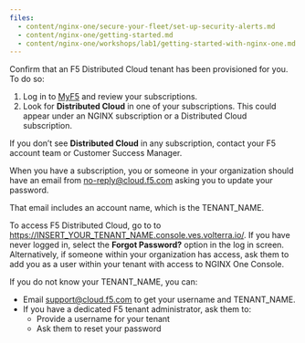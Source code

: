 ```yaml
---
files:
  - content/nginx-one/secure-your-fleet/set-up-security-alerts.md
  - content/nginx-one/getting-started.md
  - content/nginx-one/workshops/lab1/getting-started-with-nginx-one.md
---
```


Confirm that an F5 Distributed Cloud tenant has been provisioned for you. To do so:

1. Log in to [MyF5](https://my.f5.com/manage/s/) and review your subscriptions.
2. Look for **Distributed Cloud** in one of your subscriptions. This could appear under an NGINX subscription or a Distributed Cloud subscription.

If you don’t see **Distributed Cloud** in any subscription, contact your F5 account team or Customer Success Manager.

When you have a subscription, you or someone in your organization should have an email from no-reply@cloud.f5.com asking you to update your password.

That email includes an account name, which is the TENANT_NAME.

To access F5 Distributed Cloud, go to to https://INSERT_YOUR_TENANT_NAME.console.ves.volterra.io/. If you have never logged in, select the **Forgot Password?** option in the log in screen. Alternatively, if someone within your organization has access, ask them to add you as a user within your tenant with access to NGINX One Console.

If you do not know your TENANT_NAME, you can:

- Email support@cloud.f5.com to get your username and TENANT_NAME.
- If you have a dedicated F5 tenant administrator, ask them to:
  - Provide a username for your tenant
  - Ask them to reset your password
